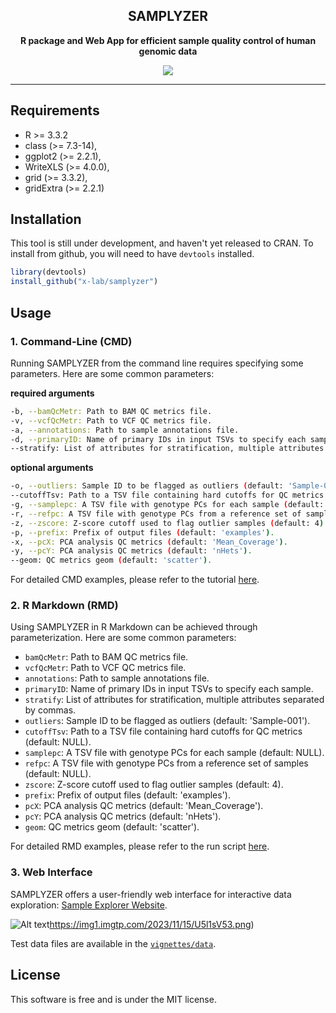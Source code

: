 <h2 align="center">
SAMPLYZER
</h2>
<p align ="center">
<strong>R package and Web App for efficient sample quality control of human genomic data</strong>
</p>


<p align ="center">
  <a title="R Version"> <img src='https://img.shields.io/badge/R-3.3.2-brightgreen'> </a>
</p>


---



## Requirements

* R >= 3.3.2
* class (>= 7.3-14),
* ggplot2 (>= 2.2.1),
* WriteXLS (>= 4.0.0),
* grid (>= 3.3.2),
* gridExtra (>= 2.2.1)

## Installation
This tool is still under development, and haven't yet released to CRAN. To install from github, you will need to have `devtools` installed.

```r
library(devtools)
install_github("x-lab/samplyzer")
```

## Usage

### 1. Command-Line (CMD)

Running SAMPLYZER from the command line requires specifying some parameters. Here are some common parameters:

**required arguments**

```sh
-b, --bamQcMetr: Path to BAM QC metrics file.
-v, --vcfQcMetr: Path to VCF QC metrics file.
-a, --annotations: Path to sample annotations file.
-d, --primaryID: Name of primary IDs in input TSVs to specify each sample.
--stratify: List of attributes for stratification, multiple attributes separated by commas.
```

**optional arguments**

```sh
-o, --outliers: Sample ID to be flagged as outliers (default: 'Sample-001').
--cutoffTsv: Path to a TSV file containing hard cutoffs for QC metrics (default: NULL).
-g, --samplepc: A TSV file with genotype PCs for each sample (default: NULL).
-r, --refpc: A TSV file with genotype PCs from a reference set of samples (default: NULL).
-z, --zscore: Z-score cutoff used to flag outlier samples (default: 4).
-p, --prefix: Prefix of output files (default: 'examples').
-x, --pcX: PCA analysis QC metrics (default: 'Mean_Coverage').
-y, --pcY: PCA analysis QC metrics (default: 'nHets').
--geom: QC metrics geom (default: 'scatter').
```

For detailed CMD examples, please refer to the tutorial [here](vignettes/run.sh).

### 2. R Markdown (RMD)

Using SAMPLYZER in R Markdown can be achieved through parameterization. Here are some common parameters:

* `bamQcMetr`: Path to BAM QC metrics file.
* `vcfQcMetr`: Path to VCF QC metrics file.
* `annotations`: Path to sample annotations file.
* `primaryID`: Name of primary IDs in input TSVs to specify each sample.
* `stratify`: List of attributes for stratification, multiple attributes separated by commas.
* `outliers`: Sample ID to be flagged as outliers (default: 'Sample-001').
* `cutoffTsv`: Path to a TSV file containing hard cutoffs for QC metrics (default: NULL).
* `samplepc`: A TSV file with genotype PCs for each sample (default: NULL).
* `refpc`: A TSV file with genotype PCs from a reference set of samples (default: NULL).
* `zscore`: Z-score cutoff used to flag outlier samples (default: 4).
* `prefix`: Prefix of output files (default: 'examples').
* `pcX`: PCA analysis QC metrics (default: 'Mean_Coverage').
* `pcY`: PCA analysis QC metrics (default: 'nHets').
* `geom`: QC metrics geom (default: 'scatter').

For detailed RMD examples, please refer to the run script [here](vignettes/tutorial.Rmd).

### 3. Web Interface

SAMPLYZER offers a user-friendly web interface for interactive data exploration: [Sample Explorer Website](https://xlab.shinyapps.io/samplyzer/).

![Alt text](https://img1.imgtp.com/2023/11/15/U5l1sV53.png)https://img1.imgtp.com/2023/11/15/U5l1sV53.png)

Test data files are available in the [`vignettes/data`](vignettes/run.sh).

## License

This software is free and is under the MIT license.
